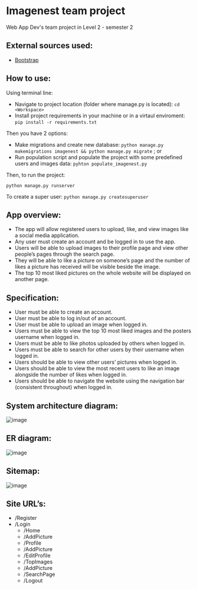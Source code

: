 # Imagenest team project

Web App Dev's team project in Level 2 - semester 2

## External sources used:
- [Bootstrap](https://getbootstrap.com/)

## How to use:
Using terminal line:
- Navigate to project location (folder where manage.py is located): `cd <Workspace>`
- Install project requirements in your machine or in a virtaul enviroment: `pip install -r requirements.txt`

Then you have 2 options:
- Make migrations and create new database: `python manage.py makemigrations imagenest && python manage.py migrate` ; or
- Run population script and populate the project with some predefined users and images data: `pyhton populate_imagenest.py`

Then, to run the project:
```
python manage.py runserver
```
To create a super user: `python manage.py createsuperuser`

## App overview:
- The app will allow registered users to upload, like, and view images like a social media application.
- Any user must create an account and be logged in to use the app.
- Users will be able to upload images to their profile page and view other people’s pages through the search page.
- They will be able to like a picture on someone’s page and the number of likes a picture has received will be visible beside the image.
- The top 10 most liked pictures on the whole website will be displayed on another page.

## Specification:
- User must be able to create an account.
- User must be able to log in/out of an account.
- User must be able to upload an image when logged in.
- Users must be able to view the top 10 most liked images and the posters username when logged in.
- Users must be able to like photos uploaded by others when logged in.
- Users must be able to search for other users by their username when logged in.
- Users should be able to view other users’ pictures when logged in.
- Users should be able to view the most recent users to like an image alongside the number of likes when logged in.
- Users should be able to navigate the website using the navigation bar (consistent throughout) when logged in.

## System architecture diagram:
![image](https://user-images.githubusercontent.com/92950538/159325820-df09e58e-7589-4df2-bbbc-143d0866c7d9.png)

## ER diagram:
![image](https://user-images.githubusercontent.com/92950538/159325900-8627724f-0033-4ebc-b24b-9448e33602bf.png)

## Sitemap:
![image](https://user-images.githubusercontent.com/92950538/159325966-cb55358c-f9a2-4c4a-9c1a-fe26da4a325e.png)

## Site URL’s:
- /Register
- /Login
  - /Home
  - /AddPicture
  - /Profile
  - /AddPicture
  - /EditProfile
  - /TopImages
  - /AddPicture
  - /SearchPage
  - /Logout

